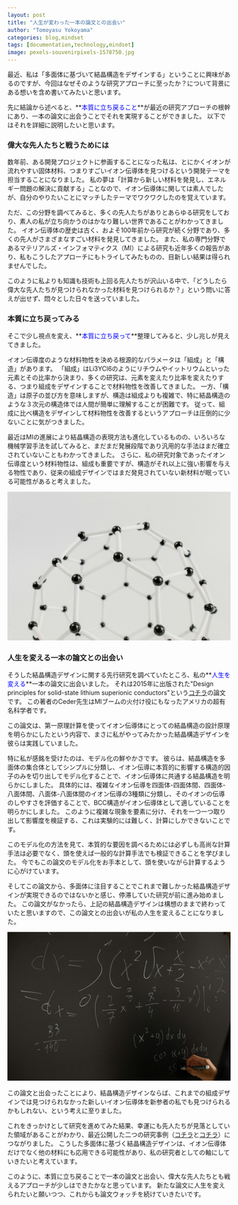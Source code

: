 ```yaml
---
layout: post
title: "人生が変わった一本の論文との出会い"
author: "Tomoyasu Yokoyama"
categories: blog,mindset
tags: [documentation,technology,mindset]
image: pexels-souvenirpixels-1578750.jpg
---
```


**<font color="Blue"></font>**

最近、私は「多面体に基づいて結晶構造をデザインする」ということに興味があるのですが、今回はなぜそのような研究アプローチに至ったか？について背景にある想いを含め書いてみたいと思います。

先に結論から述べると、**<font color="Blue">本質に立ち戻ること</font>**が最近の研究アプローチの根幹にあり、一本の論文に出会うことでそれを実現することができました。
以下ではそれを詳細に説明したいと思います。

### 偉大な先人たちと戦うためには

数年前、ある開発プロジェクトに参画することになった私は、とにかくイオンが流れやすい固体材料、つまりすごいイオン伝導体を見つけるという開発テーマを担当することになりました。
私の夢は「計算から新しい材料を発見し、エネルギー問題の解決に貢献する」ことなので、イオン伝導体に関しては素人でしたが、自分のやりたいことにマッチしたテーマでワクワクしたのを覚えています。

ただ、この分野を調べてみると、多くの先人たちがありとあらゆる研究をしており、素人の私が立ち向かうのはかなり難しい世界であることがわかってきました。
イオン伝導体の歴史は古く、およそ100年前から研究が続く分野であり、多くの先人がさまざまなすごい材料を発見してきました。
また、私の専門分野であるマテリアルズ・インフォマティクス（MI）による研究も近年多くの報告があり、私もこうしたアプローチにもトライしてみたものの、目新しい結果は得られませんでした。

このように私よりも知識も技術も上回る先人たちが沢山いる中で、「どうしたら偉大な先人たちが見つけられなかった材料を見つけられるか？」という問いに答えが出せず、悶々とした日々を送っていました。

### 本質に立ち戻ってみる

そこで少し視点を変え、**<font color="Blue">本質に立ち戻って</font>**整理してみると、少し兆しが見えてきました。

イオン伝導度のような材料物性を決める根源的なパラメータは「組成」と「構造」があります。
「組成」はLi3YCl6のようにリチウムやイットリウムといった元素とその比率から決まり、多くの研究は、元素を変えたり比率を変えたりする、つまり組成をデザインすることで材料物性を改善してきました。
一方、「構造」は原子の並び方を意味しますが、構造は組成よりも複雑で、特に結晶構造のような３次元の構造体では人間が簡単に理解することが困難です。
従って、組成に比べ構造をデザインして材料物性を改善するというアプローチは圧倒的に少ないことに気がつきました。

最近はMIの進展により結晶構造の表現方法も進化しているものの、いろいろな機械学習手法を試してみると、まだまだ発展段階であり汎用的な手法はまだ確立されていないこともわかってきました。
さらに、私の研究対象であったイオン伝導度という材料物性は、組成も重要ですが、構造がそれ以上に強い影響を与える物性であり、従来の組成デザインではまだ発見されていない新材料が眠っている可能性があると考えました。

![Figure](../assets/img/pexels-tara-winstead-7723393.jpg)

### 人生を変える一本の論文との出会い

そうした結晶構造デザインに関する先行研究を調べていたところ、私の**<font color="Blue">人生を変える</font>**一本の論文に出会いました。
それは2015年に出版された"Design principles for solid-state lithium superionic conductors"という[コチラ](https://doi.org/10.1038/nmat4369)の論文です。
この著者のCeder先生はMIブームの火付け役にもなったアメリカの超有名科学者です。

この論文は、第一原理計算を使ってイオン伝導体にとっての結晶構造の設計原理を明らかにしたという内容で、まさに私がやってみたかった結晶構造デザインを彼らは実践していました。

特に私が感銘を受けたのは、モデル化の鮮やかさです。
彼らは、結晶構造を多面体の集合体としてシンプルに分類し、イオン伝導に本質的に影響する構造的因子のみを切り出してモデル化することで、イオン伝導体に共通する結晶構造を明らかにしました。
具体的には、複雑なイオン伝導を四面体-四面体間、四面体-八面体間、八面体-八面体間のイオン伝導の3種類に分類し、そのイオンの伝導のしやすさを評価することで、BCC構造がイオン伝導体として適していることを明らかにしました。
このように複雑な現象を要素に分け、それを一つ一つ取り出して影響度を検証する、これは実験的には難しく、計算にしかできないことです。

このモデル化の方法を見て、本質的な要因を調べるためには必ずしも高尚な計算手法は必要でなく、頭を使えば一般的な計算手法でも検証できることを学びました。
今でもこの論文のモデル化をお手本として、頭を使いながら計算するように心がけています。

そしてこの論文から、多面体に注目することでこれまで難しかった結晶構造デザインが実現できるのではないかと感じ、停滞していた研究が前に進み始めました。
この論文がなかったら、上記の結晶構造デザインは構想のままで終わっていたと思いますので、この論文との出会いが私の人生を変えることになりました。

![Figure](../assets/img/pexels-gabby-k-6238297.jpg)

この論文と出会ったことにより、結晶構造デザインならば、これまでの組成デザインでは見つけられなかった新しいイオン伝導体を新参者の私でも見つけられるかもしれない、という考えに至りました。

これをきっかけとして研究を進めてみた結果、幸運にも先人たちが見落としていた領域があることがわかり、最近公開した二つの研究事例（[コチラ](https://doi.org/10.48550/arXiv.2407.02838)と[コチラ](https://doi.org/10.48550/arXiv.2312.09060)）につながりました。
こうした多面体に基づく結晶構造デザインは、イオン伝導体だけでなく他の材料にも応用できる可能性があり、私の研究者としての軸にしていきたいと考えています。

このように、本質に立ち戻ることで一本の論文と出会い、偉大な先人たちとも戦えるアプローチが少しはできたかなと思っています。
新たな論文に人生を変えられたいと願いつつ、これからも論文ウォッチを続けていきたいです。